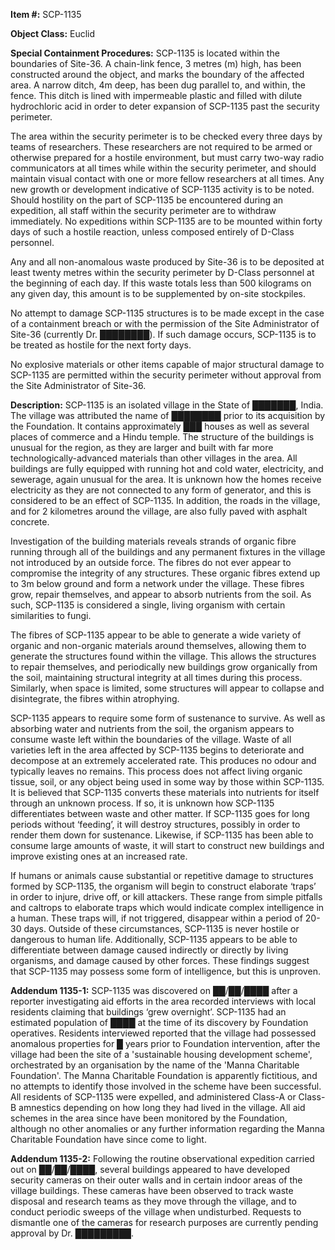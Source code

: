 **Item #:** SCP-1135

**Object Class:** Euclid

**Special Containment Procedures:** SCP-1135 is located within the boundaries of Site-36. A chain-link fence, 3 metres (m) high, has been constructed around the object, and marks the boundary of the affected area. A narrow ditch, 4m deep, has been dug parallel to, and within, the fence. This ditch is lined with impermeable plastic and filled with dilute hydrochloric acid in order to deter expansion of SCP-1135 past the security perimeter.

The area within the security perimeter is to be checked every three days by teams of researchers. These researchers are not required to be armed or otherwise prepared for a hostile environment, but must carry two-way radio communicators at all times while within the security perimeter, and should maintain visual contact with one or more fellow researchers at all times. Any new growth or development indicative of SCP-1135 activity is to be noted. Should hostility on the part of SCP-1135 be encountered during an expedition, all staff within the security perimeter are to withdraw immediately. No expeditions within SCP-1135 are to be mounted within forty days of such a hostile reaction, unless composed entirely of D-Class personnel.

Any and all non-anomalous waste produced by Site-36 is to be deposited at least twenty metres within the security perimeter by D-Class personnel at the beginning of each day. If this waste totals less than 500 kilograms on any given day, this amount is to be supplemented by on-site stockpiles.

No attempt to damage SCP-1135 structures is to be made except in the case of a containment breach or with the permission of the Site Administrator of Site-36 (currently Dr. ████████). If such damage occurs, SCP-1135 is to be treated as hostile for the next forty days.

No explosive materials or other items capable of major structural damage to SCP-1135 are permitted within the security perimeter without approval from the Site Administrator of Site-36.

**Description:** SCP-1135 is an isolated village in the State of ███████, India. The village was attributed the name of ████████ prior to its acquisition by the Foundation. It contains approximately ███ houses as well as several places of commerce and a Hindu temple. The structure of the buildings is unusual for the region, as they are larger and built with far more technologically-advanced materials than other villages in the area. All buildings are fully equipped with running hot and cold water, electricity, and sewerage, again unusual for the area. It is unknown how the homes receive electricity as they are not connected to any form of generator, and this is considered to be an effect of SCP-1135. In addition, the roads in the village, and for 2 kilometres around the village, are also fully paved with asphalt concrete.

Investigation of the building materials reveals strands of organic fibre running through all of the buildings and any permanent fixtures in the village not introduced by an outside force. The fibres do not ever appear to compromise the integrity of any structures. These organic fibres extend up to 3m below ground and form a network under the village. These fibres grow, repair themselves, and appear to absorb nutrients from the soil. As such, SCP-1135 is considered a single, living organism with certain similarities to fungi.

The fibres of SCP-1135 appear to be able to generate a wide variety of organic and non-organic materials around themselves, allowing them to generate the structures found within the village. This allows the structures to repair themselves, and periodically new buildings grow organically from the soil, maintaining structural integrity at all times during this process. Similarly, when space is limited, some structures will appear to collapse and disintegrate, the fibres within atrophying.

SCP-1135 appears to require some form of sustenance to survive. As well as absorbing water and nutrients from the soil, the organism appears to consume waste left within the boundaries of the village. Waste of all varieties left in the area affected by SCP-1135 begins to deteriorate and decompose at an extremely accelerated rate. This produces no odour and typically leaves no remains. This process does not affect living organic tissue, soil, or any object being used in some way by those within SCP-1135. It is believed that SCP-1135 converts these materials into nutrients for itself through an unknown process. If so, it is unknown how SCP-1135 differentiates between waste and other matter. If SCP-1135 goes for long periods without ‘feeding’, it will destroy structures, possibly in order to render them down for sustenance. Likewise, if SCP-1135 has been able to consume large amounts of waste, it will start to construct new buildings and improve existing ones at an increased rate.

If humans or animals cause substantial or repetitive damage to structures formed by SCP-1135, the organism will begin to construct elaborate ‘traps’ in order to injure, drive off, or kill attackers. These range from simple pitfalls and caltrops to elaborate traps which would indicate complex intelligence in a human. These traps will, if not triggered, disappear within a period of 20-30 days. Outside of these circumstances, SCP-1135 is never hostile or dangerous to human life. Additionally, SCP-1135 appears to be able to differentiate between damage caused indirectly or directly by living organisms, and damage caused by other forces. These findings suggest that SCP-1135 may possess some form of intelligence, but this is unproven.

**Addendum 1135-1:** SCP-1135 was discovered on ██/██/████ after a reporter investigating aid efforts in the area recorded interviews with local residents claiming that buildings ‘grew overnight’. SCP-1135 had an estimated population of ████ at the time of its discovery by Foundation operatives. Residents interviewed reported that the village had possessed anomalous properties for █ years prior to Foundation intervention, after the village had been the site of a 'sustainable housing development scheme', orchestrated by an organisation by the name of the 'Manna Charitable Foundation'. The Manna Charitable Foundation is apparently fictitious, and no attempts to identify those involved in the scheme have been successful. All residents of SCP-1135 were expelled, and administered Class-A or Class-B amnestics depending on how long they had lived in the village. All aid schemes in the area since have been monitored by the Foundation, although no other anomalies or any further information regarding the Manna Charitable Foundation have since come to light.

**Addendum 1135-2:** Following the routine observational expedition carried out on ██/██/████, several buildings appeared to have developed security cameras on their outer walls and in certain indoor areas of the village buildings. These cameras have been observed to track waste disposal and research teams as they move through the village, and to conduct periodic sweeps of the village when undisturbed. Requests to dismantle one of the cameras for research purposes are currently pending approval by Dr. █████████.